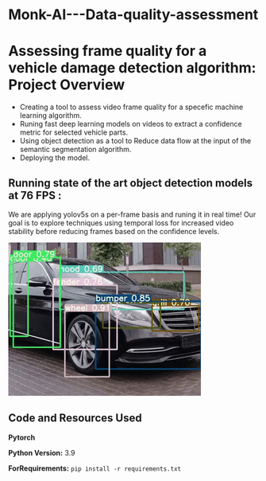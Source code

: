 # Monk-AI---Data-quality-assessment
# Assessing frame quality for a vehicle damage detection algorithm: Project Overview 
* Creating a tool to assess video frame quality for a specefic machine learning algorithm.
* Runing fast deep learning models on videos to extract a confidence metric for selected vehicle parts.
* Using object detection as a tool to Reduce data flow at the input of the semantic segmentation algorithm. 
* Deploying the model.

## Running state of the art object detection models at 76 FPS :
We are applying yolov5s on a per-frame basis and runing it in real time! Our goal is to explore techniques using temporal loss for increased video stability before reducing frames based on the confidence levels.

![Game Process](https://github.com/aymanemoataz/Monk-AI---Data-quality-assessment/blob/master/Images/git3.gif)



## Code and Resources Used 

**Pytorch**

**Python Version:** 3.9 

**ForRequirements:**  ```pip install -r requirements.txt```   





